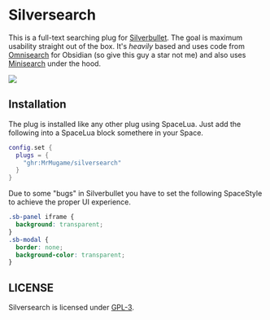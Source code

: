 # Silversearch

This is a full-text searching plug for [Silverbullet](https://silverbullet.md/). The goal is maximum usability straight out of the box. It's *heavily* based and uses code from [Omnisearch](https://github.com/scambier/obsidian-omnisearch) for Obsidian (so give this guy a star not me) and also uses [Minisearch](https://github.com/lucaong/minisearch) under the hood.

![](https://raw.githubusercontent.com/mrmugame/silversearch/main/docs/demo.webp)

## Installation

The plug is installed like any other plug using SpaceLua. Just add the following into a SpaceLua block somethere in your Space.
```lua
config.set {
  plugs = {
    "ghr:MrMugame/silversearch"
  }
}
```

Due to some "bugs" in Silverbullet you have to set the following SpaceStyle to achieve the proper UI experience.
```css
.sb-panel iframe {
  background: transparent;
}
.sb-modal {
  border: none;
  background-color: transparent;
}
```

## LICENSE

Silversearch is licensed under [GPL-3](https://tldrlegal.com/license/gnu-general-public-license-v3-(gpl-3)).

